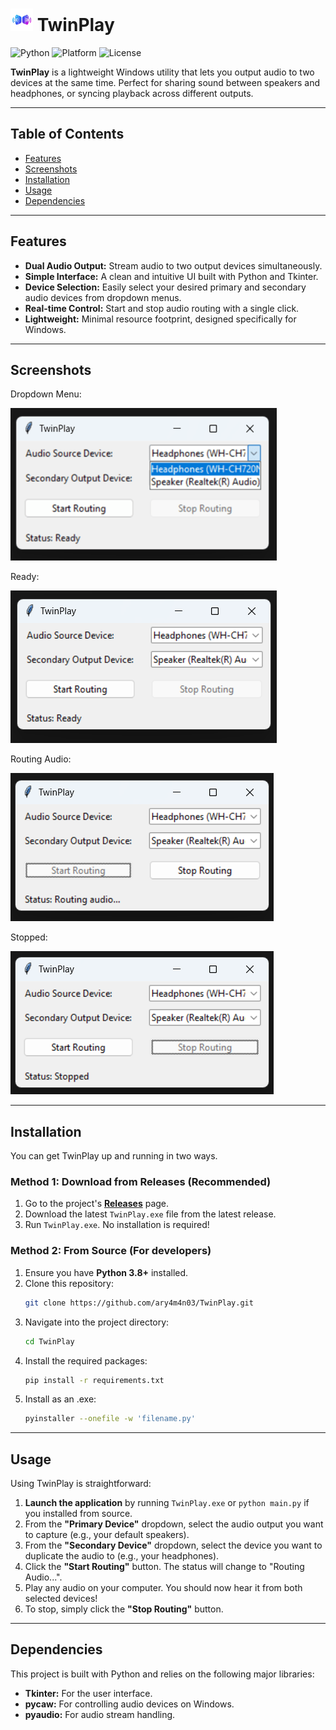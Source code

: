 # <img src="screenshots/TwinPlay.png" height="36"> TwinPlay
![Python](https://img.shields.io/badge/python-3.x-blue.svg) ![Platform](https://img.shields.io/badge/platform-Windows-0078D6.svg) ![License](https://img.shields.io/badge/license-MIT-green.svg)  

**TwinPlay** is a lightweight Windows utility that lets you output audio to two devices at the same time. Perfect for sharing sound between speakers and headphones, or syncing playback across different outputs.

---

## Table of Contents
- [Features](#features)
- [Screenshots](#screenshots)
- [Installation](#installation)
- [Usage](#usage)
- [Dependencies](#dependencies)

---

## Features
* **Dual Audio Output:** Stream audio to two output devices simultaneously.
* **Simple Interface:** A clean and intuitive UI built with Python and Tkinter.
* **Device Selection:** Easily select your desired primary and secondary audio devices from dropdown menus.
* **Real-time Control:** Start and stop audio routing with a single click.
* **Lightweight:** Minimal resource footprint, designed specifically for Windows.

---

## Screenshots

Dropdown Menu:

![alt text](https://github.com/ary4m4n03/TwinPlay/blob/main/screenshots/dropdown.png?raw=true)

Ready:

![alt text](https://github.com/ary4m4n03/TwinPlay/blob/main/screenshots/ready.png?raw=true)

Routing Audio:

![alt text](https://github.com/ary4m4n03/TwinPlay/blob/main/screenshots/routing.png?raw=true)

Stopped:

![alt text](https://github.com/ary4m4n03/TwinPlay/blob/main/screenshots/stopped.png?raw=true)

---

## Installation
You can get TwinPlay up and running in two ways.

### Method 1: Download from Releases (Recommended)
1.  Go to the project's [**Releases**](https://github.com/ary4m4n03/TwinPlay/releases) page.
2.  Download the latest `TwinPlay.exe` file from the latest release.
3.  Run `TwinPlay.exe`. No installation is required!

### Method 2: From Source (For developers)
1.  Ensure you have **Python 3.8+** installed.
2.  Clone this repository:
    ```bash
    git clone https://github.com/ary4m4n03/TwinPlay.git
    ```
3.  Navigate into the project directory:
    ```bash
    cd TwinPlay
    ```
4.  Install the required packages:
    ```bash
    pip install -r requirements.txt
    ```
5.  Install as an .exe:
    ```bash
    pyinstaller --onefile -w 'filename.py'
    ```
---

## Usage
Using TwinPlay is straightforward:

1.  **Launch the application** by running `TwinPlay.exe` or `python main.py` if you installed from source.
2.  From the **"Primary Device"** dropdown, select the audio output you want to capture (e.g., your default speakers).
3.  From the **"Secondary Device"** dropdown, select the device you want to duplicate the audio to (e.g., your headphones).
4.  Click the **"Start Routing"** button. The status will change to "Routing Audio...".
5.  Play any audio on your computer. You should now hear it from both selected devices!
6.  To stop, simply click the **"Stop Routing"** button.
---

## Dependencies
This project is built with Python and relies on the following major libraries:

* **Tkinter:** For the user interface.
* **pycaw:** For controlling audio devices on Windows.
* **pyaudio:** For audio stream handling.


